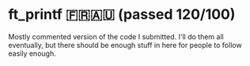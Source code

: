 # ft_printf 🇫🇷🇦🇺 (passed 120/100)

Mostly commented version of the code I submitted. I'll do them all eventually, but there should be enough stuff in here for people to follow easily enough.
